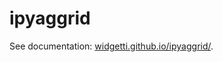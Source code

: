# ipyaggrid

See documentation: [widgetti.github.io/ipyaggrid/](https://widgetti.github.io/ipyaggrid/).
